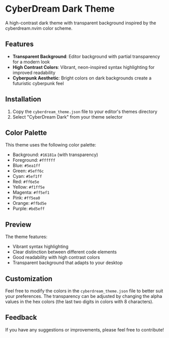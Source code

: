 # CyberDream Dark Theme

A high-contrast dark theme with transparent background inspired by the cyberdream.nvim color scheme.

## Features

- **Transparent Background**: Editor background with partial transparency for a modern look
- **High Contrast Colors**: Vibrant, neon-inspired syntax highlighting for improved readability
- **Cyberpunk Aesthetic**: Bright colors on dark backgrounds create a futuristic cyberpunk feel

## Installation

1. Copy the `cyberdream_theme.json` file to your editor's themes directory
2. Select "CyberDream Dark" from your theme selector

## Color Palette

This theme uses the following color palette:

- Background: `#16181a` (with transparency)
- Foreground: `#ffffff`
- Blue: `#5ea1ff`
- Green: `#5eff6c`
- Cyan: `#5ef1ff`
- Red: `#ff6e5e`
- Yellow: `#f1ff5e`
- Magenta: `#ff5ef1`
- Pink: `#ff5ea0`
- Orange: `#ffbd5e`
- Purple: `#bd5eff`

## Preview

The theme features:
- Vibrant syntax highlighting
- Clear distinction between different code elements
- Good readability with high contrast colors
- Transparent background that adapts to your desktop

## Customization

Feel free to modify the colors in the `cyberdream_theme.json` file to better suit your preferences. The transparency can be adjusted by changing the alpha values in the hex colors (the last two digits in colors with 8 characters).

## Feedback

If you have any suggestions or improvements, please feel free to contribute!